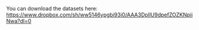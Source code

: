 You can download the datasets here:
https://www.dropbox.com/sh/ww5146ypgbi93i0/AAA3DpllU9dpefZOZKNpiiNwa?dl=0